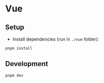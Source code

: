 # Vue

## Setup

- Install dependencies (run in `./vue` folder):

```bash
pnpm install
```

## Development

```bash
pnpm dev
```
